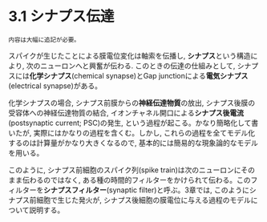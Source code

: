 # 3.1 シナプス伝達
```{Note}
内容は大幅に追記が必要。
```

スパイクが生じたことによる膜電位変化は軸索を伝播し, **シナプス**という構造により, 次のニューロンへと興奮が伝わる. このときの伝達の仕組みとして, シナプスには**化学シナプス**(chemical synapse)とGap junctionによる**電気シナプス**(electrical synapse)がある。  

化学シナプスの場合, シナプス前膜からの**神経伝達物質**の放出, シナプス後膜の受容体への神経伝達物質の結合, イオンチャネル開口による**シナプス後電流**(postsynaptic current; PSC)の発生, という過程が起こる。かなり簡略化して書いたが, 実際にはかなりの過程を含くむ。しかし, これらの過程を全てモデル化するのは計算量がかなり大きくなるので, 基本的には簡易的な現象論的なモデルを用いる。

このように, シナプス前細胞のスパイク列(spike train)は次のニューロンにそのまま伝わるのではなく, ある種の時間的フィルターをかけられて伝わる。このフィルターを**シナプスフィルター**(synaptic filter)と呼ぶ。3章では, このようにシナプス前細胞で生じた発火が, シナプス後細胞の膜電位に与える過程のモデルについて説明する。


